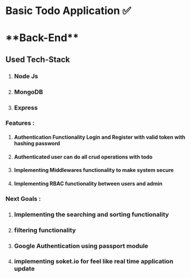 <h1>Basic Todo Application ✅</h1>

<h1>**Back-End**</h1>

<h2>Used Tech-Stack</h2>

1. <h3>Node Js</h3>
2. <h3>MongoDB</h3>
3. <h3>Express</h3>

<h3>Features : </h3>

1. <h4>Authentication Functionality Login and Register with valid token with hashing password</h4>
2. <h4>Authenticated user can do all crud operations with todo</h4>
3. <h4>Implementing Middlewares functionality to make system secure</h4>
4. <h4>Implementing RBAC functionality between users and admin</h4>

<h3>Next Goals : </h3>

1. <h3>Implementing the searching and sorting functionality</h3>
2. <h3>filtering functionality</h3>
3. <h3>Google Authentication using passport module</h3>
4. <h3>implementing soket.io for feel like real time application update</h3>
